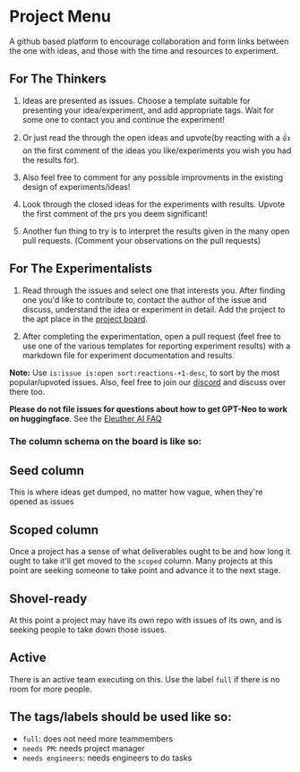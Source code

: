 # Project Menu

A github based platform to encourage collaboration and form links between the one with ideas, and those with the time and resources to experiment. 

## For The Thinkers

1. Ideas are presented as issues. Choose a template suitable for presenting your idea/experiment, and add appropriate tags. Wait for some one to contact you and continue the experiment! 

2. Or just read the through the open ideas and upvote(by reacting with a 👍 on the first comment of the ideas you like/experiments you wish you had the results for). 

3. Also feel free to comment for any possible improvments in the existing design of experiments/ideas!

4. Look through the closed ideas for the experiments with results. Upvote the first comment of the prs you deem significant! 

5. Another fun thing to try is to interpret the results given in the many open pull requests. (Comment your observations on the pull requests)

## For The Experimentalists

1. Read through the issues and select one that interests you. After finding one you'd like to contribute to, contact the author of the issue and discuss, understand the idea or experiment in detail. Add the project to the apt place in the [project board](https://github.com/EleutherAI/project-menu/projects/1).

2. After completing the experimentation, open a pull request (feel free to use one of the various templates for reporting experiment results) with a markdown file for experiment documentation and results. 

**Note:** Use ```is:issue is:open sort:reactions-+1-desc```, to sort by the most popular/upvoted issues. Also, feel free to join our [discord](https://discord.gg/mSHDyKSCSX) and discuss over there too.

**Please do not file issues for questions about how to get GPT-Neo to work on huggingface**. See the [Eleuther AI FAQ](https://www.eleuther.ai/faq/)

### The column schema on the board is like so: 

## Seed column

This is where ideas get dumped, no matter how vague, when they're opened as issues

## Scoped column

Once a project has a sense of what deliverables ought to be and how long it ought to take it'll get moved to the `scoped` column. Many projects at this point are seeking someone to take point and advance it to the next stage.

## Shovel-ready

At this point a project may have its own repo with issues of its own, and is seeking people to take down those issues.

## Active

There is an active team executing on this. Use the label `full` if there is no room for more people.

## The tags/labels should be used like so: 

- `full`: does not need more teammembers
- `needs PM`: needs project manager
- `needs engineers`: needs engineers to do tasks
